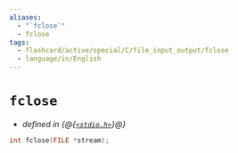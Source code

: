 ```yaml
---
aliases:
  - "`fclose`"
  - fclose
tags:
  - flashcard/active/special/C/file_input_output/fclose
  - language/in/English
---
```


# `fclose`

- _defined in {@{[`<stdio.h>`](../../../general/C%20file%20input_output.md)}@}_ <!--SR:!2029-06-27,1467,330-->

```C
int fclose(FILE *stream);
```
